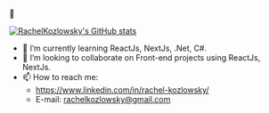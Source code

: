 :metal:

[![RachelKozlowsky's GitHub stats](https://github-readme-stats.vercel.app/api?username=rachelkozlowsky&show_icons=true&solarized-dark)](https://github.com/rachelkozlowsky/github-readme-stats)

- :blue_heart: I’m currently learning ReactJs, NextJs, .Net, C#.
- 👯 I’m looking to collaborate on Front-end projects using ReactJs, NextJs.
- 📫 How to reach me: 
  - https://www.linkedin.com/in/rachel-kozlowsky/
  - E-mail: rachelkozlowsky@gmail.com

<!--
**rachelkozlowsky/rachelkozlowsky** is a ✨ _special_ ✨ repository because its `README.md` (this file) appears on your GitHub profile.

Here are some ideas to get you started:


-->
